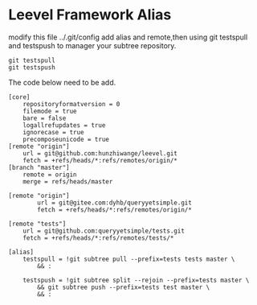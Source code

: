 # Leevel Framework Alias

modify this file ../.git/config add alias and remote,then using git testspull and testspush to manager your subtree repository.

```
git testspull
git testspush
```

The code below need to be add.

```
[core]
    repositoryformatversion = 0
    filemode = true
    bare = false
    logallrefupdates = true
    ignorecase = true
    precomposeunicode = true
[remote "origin"]
    url = git@github.com:hunzhiwange/leevel.git
    fetch = +refs/heads/*:refs/remotes/origin/*
[branch "master"]
    remote = origin
    merge = refs/heads/master

[remote "origin"]
        url = git@gitee.com:dyhb/queryyetsimple.git
        fetch = +refs/heads/*:refs/remotes/origin/*

[remote "tests"]
    url = git@github.com:queryyetsimple/tests.git
    fetch = +refs/heads/*:refs/remotes/tests/*

[alias]      
    testspull = !git subtree pull --prefix=tests tests master \
        && :

    testspush = !git subtree split --rejoin --prefix=tests master \
        && git subtree push --prefix=tests test master \
        && :
```

